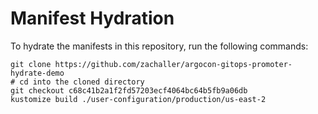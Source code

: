 # Manifest Hydration

To hydrate the manifests in this repository, run the following commands:

```shell
git clone https://github.com/zachaller/argocon-gitops-promoter-hydrate-demo
# cd into the cloned directory
git checkout c68c41b2a1f2fd57203ecf4064bc64b5fb9a06db
kustomize build ./user-configuration/production/us-east-2
```
